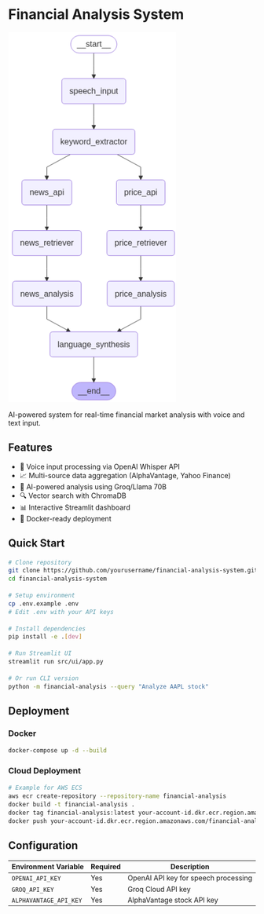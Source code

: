 # Financial Analysis System

![System Architecture](workflow_mermaid_diagram.png)

AI-powered system for real-time financial market analysis with voice and text input.

## Features

- 🎤 Voice input processing via OpenAI Whisper API
- 📈 Multi-source data aggregation (AlphaVantage, Yahoo Finance)
- 🧠 AI-powered analysis using Groq/Llama 70B
- 🔍 Vector search with ChromaDB
- 📊 Interactive Streamlit dashboard
- 🐳 Docker-ready deployment

## Quick Start

```bash
# Clone repository
git clone https://github.com/yourusername/financial-analysis-system.git
cd financial-analysis-system

# Setup environment
cp .env.example .env
# Edit .env with your API keys

# Install dependencies
pip install -e .[dev]

# Run Streamlit UI
streamlit run src/ui/app.py

# Or run CLI version
python -m financial-analysis --query "Analyze AAPL stock"
```

## Deployment

### Docker
```bash
docker-compose up -d --build
```

### Cloud Deployment
```bash
# Example for AWS ECS
aws ecr create-repository --repository-name financial-analysis
docker build -t financial-analysis .
docker tag financial-analysis:latest your-account-id.dkr.ecr.region.amazonaws.com/financial-analysis:latest
docker push your-account-id.dkr.ecr.region.amazonaws.com/financial-analysis:latest
```

## Configuration

| Environment Variable      | Required | Description                          |
|---------------------------|----------|--------------------------------------|
| `OPENAI_API_KEY`          | Yes      | OpenAI API key for speech processing |
| `GROQ_API_KEY`            | Yes      | Groq Cloud API key                   |
| `ALPHAVANTAGE_API_KEY`    | Yes      | AlphaVantage stock API key           |

